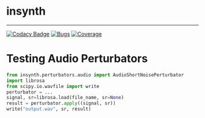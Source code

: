 # insynth

---

[![Codacy Badge](https://app.codacy.com/project/badge/Grade/069d3759b9e24a468bd4f47c0c3fd02f)](https://www.codacy.com/gh/mlxyz/insynth/dashboard?utm_source=github.com&amp;utm_medium=referral&amp;utm_content=mlxyz/insynth&amp;utm_campaign=Badge_Grade)
[![Bugs](https://sonarcloud.io/api/project_badges/measure?project=mlxyz_insynth&metric=bugs)](https://sonarcloud.io/summary/new_code?id=mlxyz_insynth)
[![Coverage](https://sonarcloud.io/api/project_badges/measure?project=mlxyz_insynth&metric=coverage)](https://sonarcloud.io/summary/new_code?id=mlxyz_insynth)

# Testing Audio Perturbators
```python
from insynth.perturbators.audio import AudioShortNoisePerturbator
import librosa
from scipy.io.wavfile import write
perturbator = ...
signal, sr=librosa.load(file_name, sr=None)
result = perturbator.apply((signal, sr))
write("output.wav", sr, result)
```